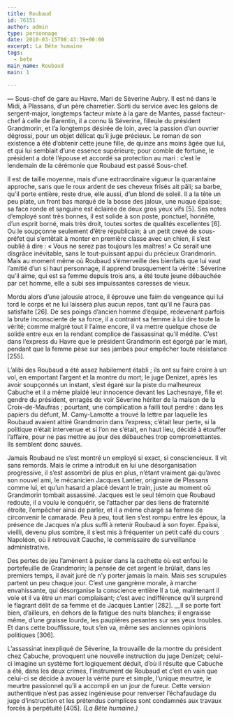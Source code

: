 ```yaml
---
title: Roubaud
id: 76151
author: admin
type: personnage
date: 2010-03-15T08:43:39+00:00
excerpt: La Bête humaine
tags:
  - bete
main_name: Roubaud
main: 1

---
```

**—** Sous-chef de gare au Havre. Mari de Sèverine Aubry. Il est né dans le Midi, à Plassans, d&rsquo;un père charretier. Sorti du service avec les galons de sergent-major, longtemps facteur mixte à la gare de Mantes, passé facteur-chef à celle de Barentin, il a connu là Séverine, filleule du président Grandmorin, et l&rsquo;a longtemps désirée de loin, avec la passion d&rsquo;un ouvrier dégrossi, pour un objet délicat qu&rsquo;il juge précieux. Le roman de son existence a été d&rsquo;obtenir cette jeune fille, de quinze ans moins âgée que lui, et qui lui semblait d&rsquo;une essence supérieure; pour comble de fortune, le président a doté l&rsquo;épouse et accordé sa protection au mari : c&rsquo;est le lendemain de la cérémonie que Roubaud est passé Sous-chef.

Il est de taille moyenne, mais d&rsquo;une extraordinaire vigueur la quarantaine approche, sans que le roux ardent de ses cheveux frisés ait pâli; sa barbe, qu&rsquo;il porte entière, reste drue, elle aussi, d&rsquo;un blond de soleil. Il a la tête un peu plate, un front bas marqué de la bosse des jaloux, une nuque épaisse; sa face ronde et sanguine est éclairée de deux gros yeux vifs [5]. Ses notes d&rsquo;employé sont très bonnes, il est solide à son poste, ponctuel, honnête, d&rsquo;un esprit borné, mais très droit, toutes sortes de qualités excellentes [6]. Ou le soupçonne seulement d&rsquo;être républicain; à un petit crevé de sous-préfet qui s&rsquo;entêtait à monter en première classe avec un chien, il s&rsquo;est oublié à dire : « Vous ne serez pas toujours les maîtres! » Cc serait une disgrâce inévitable, sans le tout-puissant appui du précieux Grandmorin. Mais au moment même où Roubaud s&rsquo;émerveille des bienfaits que lui vaut l&rsquo;amitié d&rsquo;un si haut personnage, il apprend brusquement la vérité : Séverine qu’il aime, qui est sa femme depuis trois ans, a été toute jeune débauchée par cet homme, elle a subi ses impuissantes caresses de vieux.

Mordu alors d&rsquo;une jalousie atroce, il éprouve une faim de vengeance qui lui tord le corps et ne lui laissera plus aucun repos, tant qu&rsquo;il ne l&rsquo;aura pas satisfaite [26]. De ses poings d&rsquo;ancien homme d&rsquo;équipe, redevenant parfois la brute inconsciente de sa force, il a contraint sa femme à lui dire toute la vérité; comme malgré tout il l&rsquo;aime encore, il va mettre quelque chose de solide entre eux en la rendant complice de l&rsquo;assassinat qu&rsquo;il médite. C&rsquo;est dans l&rsquo;express du Havre que le président Grandmorin est égorgé par le mari, pendant que la femme pèse sur ses jambes pour empêcher toute résistance [255].

L&rsquo;alibi des Roubaud a été assez habilement établi ; ils ont su faire croire à un vol, en emportant l&rsquo;argent et la montre du mort; le juge Denizet, après les avoir soupçonnés un instant, s&rsquo;est égaré sur la piste du malheureux Cabuche et il a même plaidé leur innocence devant les Lachesnaye, fille et gendre du président, enragés de voir Séverine hériter de la maison de la Croix-de-Maufras ; pourtant, une complication a failli tout perdre : dans les papiers du défunt, M. Camy-Lamotte a trouvé la lettre par laquelle les Roubaud avaient attiré Grandmorin dans l&rsquo;express; c&rsquo;était leur perte, si la politique n&rsquo;était intervenue et si l&rsquo;on ne s&rsquo;était, en haut lieu, décidé à étouffer l&rsquo;affaire, pour ne pas mettre au jour des débauches trop compromettantes. Ils semblent donc sauvés.

Jamais Roubaud ne s&rsquo;est montré un employé si exact, si consciencieux. Il vit sans remords. Mais le crime a introduit en lui une désorganisation progressive, il s&rsquo;est assombri de plus en plus, n&rsquo;étant vraiment gai qu&rsquo;avec son nouvel ami, le mécanicien Jacques Lantier, originaire de Plassans comme lui, et qu&rsquo;un hasard a placé devant le train, juste au moment où Grandmorin tombait assassiné. Jacques est le seul témoin que Roubaud redoute, il a voulu le conquérir, se l&rsquo;attacher par des liens de fraternité étroite, l&rsquo;empêcher ainsi de parler, et il a même chargé sa femme de circonvenir le camarade. Peu à peu, tout lien s&rsquo;est rompu entre les époux, la présence de Jacques n&rsquo;a plus suffi à retenir Roubaud à son foyer. Épaissi, vieilli, devenu plus sombre, il s&rsquo;est mis à fréquenter un petit café du cours Napoléon, où il retrouvait Cauche, le commissaire de surveillance administrative.

Des pertes de jeu l&rsquo;amènent à puiser dans la cachette où est enfoui le portefeuille de Grandmorin; la pensée de cet argent le brûlait, dans les premiers temps, il avait juré de n&rsquo;y porter jamais la main. Mais ses scrupules partent un peu chaque jour. C&rsquo;est une gangrène morale, à marche envahissante, qui désorganise la conscience entière Il a tué, maintenant il vole et il va être un mari complaisant; c&rsquo;est avec indifférence qu&rsquo;il surprend le flagrant délit de sa femme et de Jacques Lantier [282]. __Il se porte fort bien, d&rsquo;ailleurs, en dehors de la fatigue des nuits blanches; il engraisse même, d&rsquo;une graisse lourde, les paupières pesantes sur ses yeux troubles. Et dans cette bouffissure, tout s&rsquo;en va, même ses anciennes opinions politiques [306].

L&rsquo;assassinat inexpliqué de Séverine, la trouvaille de la montre du président chez Cabuche, provoquent une nouvelle instruction du juge Denizet; celui-ci imagine un système fort logiquement déduit, d&rsquo;où il résulte que Cabuche a été, dans les deux crimes, l&rsquo;instrument de Roubaud et c&rsquo;est en vain que celui-ci se décide à avouer la vérité pure et simple, l&rsquo;unique meurtre, le meurtre passionnel qu&rsquo;il a accompli en un jour de fureur. Cette version authentique n&rsquo;est pas assez ingénieuse pour renverser l&rsquo;échafaudage du juge d&rsquo;instruction et les prétendus complices sont condamnés aux travaux forcés à perpétuité [405]. _(La Bête humaine.)_